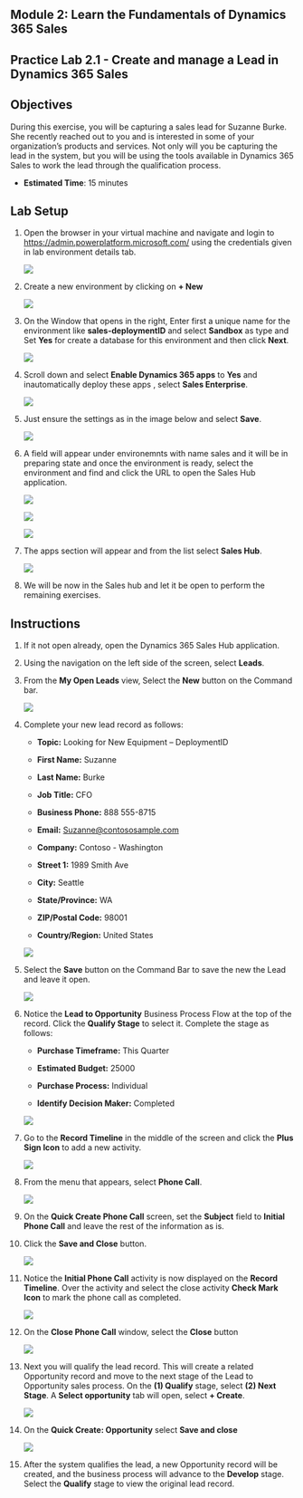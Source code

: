 ## Module 2: Learn the Fundamentals of Dynamics 365 Sales

## Practice Lab 2.1 - Create and manage a Lead in Dynamics 365 Sales

## Objectives

During this exercise, you will be capturing a sales lead for Suzanne Burke. She recently reached out to you and is interested in some of your organization’s products and services. Not only will you be capturing the lead in the system, but you will be using the tools available in Dynamics 365 Sales to work the lead through the qualification process.

  - **Estimated Time**: 15 minutes

## Lab Setup

1. Open the browser in your virtual machine and navigate and login to https://admin.powerplatform.microsoft.com/ using the credentials given in lab environment details tab.

    ![](images/intro-1.png)

2. Create a new environment by clicking on **+ New**

    ![](images/new/1-1.png)
    
3. On the Window that opens in the right, Enter first a unique name for the environment like **sales-deploymentID** and select **Sandbox** as type and Set **Yes** for create a database for this environment and then click **Next**.

    ![](images/new/1.png) 
    
4. Scroll down and select **Enable Dynamics 365 apps** to **Yes** and inautomatically deploy these apps , select **Sales Enterprise**.

    ![](images/new/2.png)

5. Just ensure the settings as in the image below and select **Save**.

    ![](images/new/3.png)

6. A field will appear under environemnts with name sales and it will be in preparing state and once the environment is ready, select the environment and find and click the URL to open the Sales Hub application.

    ![](images/new/4.png)
    
    ![](images/new/5.png)
    
    ![](images/new/6.png)
 
7. The apps section will appear and from the list select **Sales Hub**.

    ![](../images/module1/lab2/2.png)
    
8. We will be now in the Sales hub and let it be open to perform the remaining exercises.

## Instructions

1. If it not open already, open the Dynamics 365 Sales Hub application.

1. Using the navigation on the left side of the screen, select **Leads**. 

1. From the **My Open Leads** view, Select the **New** button on the Command bar.

   ![](images/Image-03.png)  

1. Complete your new lead record as follows:

	- **Topic:** Looking for New Equipment – DeploymentID

	- **First Name:** Suzanne

	- **Last Name:** Burke

	- **Job Title:** CFO

	- **Business Phone:** 888 555-8715

	- **Email:** Suzanne@contososample.com

	- **Company:** Contoso - Washington

	- **Street 1:** 1989 Smith Ave

	- **City:** Seattle

	- **State/Province:** WA

	- **ZIP/Postal Code:** 98001

	- **Country/Region:** United States 

   ![](images/Image-05.png)  

1. Select the **Save** button on the Command Bar to save the new the Lead and leave it open. 

   ![](images/Image-04.png)  

1. Notice the **Lead to Opportunity** Business Process Flow at the top of the record. Click the **Qualify Stage** to select it. Complete the stage as follows:

	- **Purchase Timeframe:** This Quarter

	- **Estimated Budget:** 25000 

	- **Purchase Process:** Individual

	- **Identify Decision Maker:** Completed

   ![](images/Image-06.png) 

1. Go to the **Record Timeline** in the middle of the screen and click the **Plus Sign Icon** to add a new activity. 

   ![](images/Image-07.png) 

1. From the menu that appears, select **Phone Call**.

   ![](images/Image-08.png)

1. On the **Quick Create Phone Call** screen, set the **Subject** field to **Initial Phone Call** and leave the rest of the information as is. 

1. Click the **Save and Close** button.

   ![](images/Image-09.png)

1. Notice the **Initial Phone Call** activity is now displayed on the **Record Timeline**. Over the activity and select the close activity **Check Mark Icon** to mark the phone call as completed.
 
   ![](images/Lab-03.png) 

1. On the **Close Phone Call** window, select the **Close** button 

   ![](images/Image-12.png)

1.  Next you will qualify the lead record. This will create a related Opportunity record and move to the next stage of the Lead to Opportunity sales process. On the **(1) Qualify** stage, select **(2) Next Stage**. A **Select opportunity** tab will open, select **+ Create**.
   
      ![](images/qualify-1.png)

1. On the **Quick Create: Opportunity** select **Save and close**

      ![](images/qualify-2.png)
      
1. After the system qualifies the lead, a new Opportunity record will be created, and the business process will advance to the **Develop** stage. Select the **Qualify** stage to view the original lead record.
